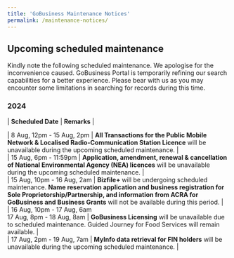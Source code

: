 ```yaml
---
title: 'GoBusiness Maintenance Notices'
permalink: /maintenance-notices/
---
```


## Upcoming scheduled maintenance

Kindly note the following scheduled maintenance. We apologise for the inconvenience caused. 
GoBusiness Portal is temporarily refining our search capabilities for a better experience. Please bear with us as you may encounter some limitations in searching for records during this time.

### 2024 

| **Scheduled Date** | **Remarks** |  

    
| 8 Aug, 12pm - 15 Aug, 2pm | **All Transactions for the Public Mobile Network & Localised Radio-Communication Station Licence** will be unavailable during the upcoming scheduled maintenance. |       
| 15 Aug, 6pm - 11:59pm | **Application, amendment, renewal & cancellation of National Environmental Agency (NEA) licences** will be unavailable during the upcoming scheduled maintenance. |    
| 15 Aug, 10pm - 16 Aug, 2am | **Bizfile+** will be undergoing scheduled maintenance. **Name reservation application and business registration for Sole Proprietorship/Partnership, and information from ACRA for GoBusiness and Business Grants** will not be available during this period. |         
| 16 Aug, 10pm - 17 Aug, 6am<br>17 Aug, 8pm - 18 Aug, 8am | **GoBusiness Licensing** will be unavailable due to scheduled maintenance. Guided Journey for Food Services will remain available. |       
| 17 Aug, 2pm - 19 Aug, 7am | **MyInfo data retrieval for FIN holders** will be unavailable during the upcoming scheduled maintenance. |     





<script src="/jquery/jquery.min.js"></script> <script src="/jquery/resize-tables.js"></script>
